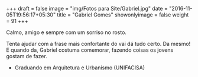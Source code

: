 +++
draft = false
image = "img/Fotos para Site/Gabriel.jpg"
date = "2016-11-05T19:56:17+05:30"
title = "Gabriel Gomes"
showonlyimage = false
weight = 91
+++

<!--more-->
Calmo, amigo e sempre com um sorriso no rosto.

Tenta ajudar com a frase mais confortante do vai dá tudo certo. Da mesmo! E quando da, Gabriel costuma comemorar, fazendo coisas os jovens gostam de fazer.


* Graduando em Arquitetura e Urbanismo (UNIFACISA)
